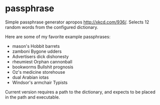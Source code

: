 passphrase
==========

Simple passphrase generator apropos http://xkcd.com/936/. Selects 12 random words from the configured dictionary. 

Here are some of my favorite example passphrases:

* mason's Hobbit barrets
* zamboni Bygone udders
* Advertisers dick dishonesty
* rheumiest Orphan cannonball
* bookworms Bullshit prognosis
* Oz's medicine storehouse
* dual Arabian iotas
* Windsor's armchair Typists

Current version requires a path to the dictionary, and expects to be placed in the path and executable.
